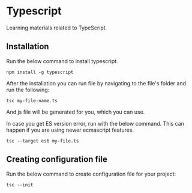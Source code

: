 # Typescript

Learning materials related to TypeScript.

## Installation

Run the below command to install typescript.

```
npm install -g typescript
```

After the installation you can run file by navigating to the file's folder and run the following:

```
tsc my-file-name.ts
```

And js file will be generated for you, which you can use.

In case you get ES version error, run with the below command. This can happen if you are using newer ecmascript features.

```
tsc --target es6 my-file.ts
```

## Creating configuration file

Run the below command to create configuration file for your project:

```
tsc --init
```
